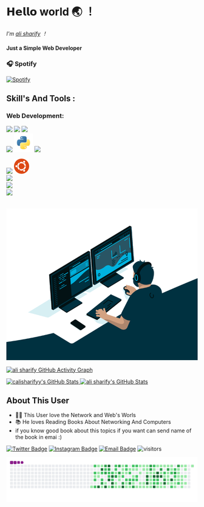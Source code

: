 # 𝗛𝗲𝗹𝗹𝗼 <b>world</b> 🌏 ！ 

*I'm [ali sharify](https://github.com/alisharify7) ！*

#### Just a Simple Web Developer  #### 

### 🎧 Spotify
[![Spotify](https://spotifnow.vercel.app/api/spotify)](https://open.spotify.com/user/31okyqhr3spkahtwqmv5i7opem5e)


## Skill's And Tools :

<div>
 
 ### Web Development:
 
  <code><img height="50" src="https://lenguajecss.com/assets/logo.svg"></code>
  <code><img height="50" src="http://soud.ir/filemanager/photos/shares/Armin%20zarei/1216733.png"></code>
  <code><img height="50" src="https://camo.githubusercontent.com/bec2c92468d081617cb3145a8f3d8103e268bca400f6169c3a68dc66e05c971e/68747470733a2f2f76352e676574626f6f7473747261702e636f6d2f646f63732f352e302f6173736574732f6272616e642f626f6f7473747261702d6c6f676f2d736861646f772e706e67"></code>  
<code><img height="40" src="https://naysan.ca/wp-content/uploads/2020/10/flask_banner.png"></code> 
<code><img height="50" src="https://raw.githubusercontent.com/github/explore/80688e429a7d4ef2fca1e82350fe8e3517d3494d/topics/python/python.png"></code>
<code><img height="50" src="[https://www.britefish.net/wp-content/uploads/2019/07/logo-c-1.png](https://upload.wikimedia.org/wikipedia/commons/thumb/0/0a/Python.svg/1200px-Python.svg.png)"></code>
  
<code><img height="45" src="https://www.avenga.com/wp-content/uploads/2020/11/C-Sharp.png"></code>
<code><img height="40"                                                     src="https://raw.githubusercontent.com/github/explore/80688e429a7d4ef2fca1e82350fe8e3517d3494d/topics/ubuntu/ubuntu.png">   </code>
<code><img height="40" src="https://cdn.svgporn.com/logos/visual-studio-code.svg"></code>   
<code><img height="40" src="https://upload.wikimedia.org/wikipedia/commons/thumb/3/38/SQLite370.svg/1200px-       SQLite370.svg.png"></code>    
<code><img height="40" src="https://www.jodayn.com/wp-content/uploads/2018/05/0009087_course-comptia-network-v6-n10-006-1.jpeg"></code>
</div>
<br>

<img width='650px' height='400px' src='https://raw.githubusercontent.com/CodeWithEmad/CodeWithEmad/main/code.gif' >

[![ali sharify GitHub Activity Graph](https://activity-graph.herokuapp.com/graph?username=alisharify7&bg_color=22272e&title_color=FFFFFF&text_color=FFFFFF)](https://git.io/praveenscience)


<a href="https://github.com/alisharify7">
  <img  src="https://github-readme-stats.vercel.app/api?username=alisharify7&show_icons=true&line_height=30&count_private=true&title_color=ab72c0&text_color=ab72c0&icon_color=6aa6f8&bg_color=22272e" alt="calisharifyy's GitHub Stats" />
</a>

<a href="https://github.com/alisharify7">
  <img  src="https://github-readme-stats.vercel.app/api/top-langs/?username=alisharify7&title_color=ab72c0&text_color=ab72c0&icon_color=6aa6f8&bg_color=22272e" alt="ali sharify's GitHub Stats" />
</a>


## About This User

- 👨‍💻 This User love the Network and Web's Worls
- :books: He loves Reading Books About Networking And Computers 
- if you know good book about this topics if you want can send name of the book in emai :)


[![Twitter Badge](https://img.shields.io/badge/-Twitter-1da1f2?style=flat-square&labelColor=1da1f2&logo=twitter&logoColor=white&link=https://twitter.com/Yaronzz)](https://twitter.com/alisharify7)
[![Instagram Badge](https://img.shields.io/badge/-Instagram-purple?style=flat&logo=instagram&logoColor=white&link=https://instagram.com/ali._.sharify/)](https://instagram.com/ali._.sharify)
[![Email Badge](https://img.shields.io/badge/-Email-c14438?style=flat-square&logo=Gmail&logoColor=white&link=mailto:yaronhuang@foxmail.com)](mailto:alisharifyoffcial@gmail.com)
![visitors](https://visitor-badge.laobi.icu/badge?page_id=alisharifyy)


![snake gif](https://github.com/alisharifyy/alisharifyy/blob/output/github-contribution-grid-snake.gif)
